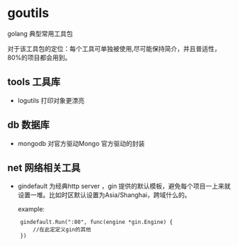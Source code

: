# goutils

golang 典型常用工具包
 
对于该工具包的定位：每个工具可单独被使用,尽可能保持简介，并且普适性，80%的项目都会用到。


## tools 工具库 
* logutils 打印对象更漂亮

## db 数据库
* mongodb 对官方驱动Mongo 官方驱动的封装

 
 
## net 网络相关工具
* gindefault 为经典http server ，gin 提供的默认模板，避免每个项目一上来就设置一堆。比如时区默认设置为Asia/Shanghai，跨域什么的。

    example:
```
    gindefault.Run(":80", func(engine *gin.Engine) {
        //在此定定义gin的其他
    })
```